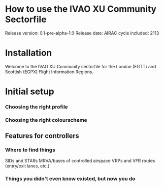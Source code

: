 # How to use the IVAO XU Community Sectorfile

Release version: 0.1-pre-alpha-1.0
Release date: 
AIRAC cycle included: 2113

# Installation

Welcome to the IVAO XU Community sectorfile for the London (EGTT) and Scottish (EGPX) Flight Information Regions.

# Initial setup
### Choosing the right profile
### Choosing the right colourscheme
## Features for controllers
### Where to find things
SIDs and STARs
MRVA/bases of controlled airspace
VRPs and VFR routes (entry/exit lanes, etc.)
### Things you didn't even know existed, but now you do